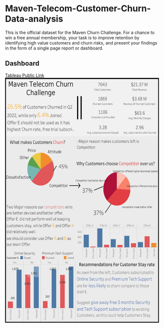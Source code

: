 # Maven-Telecom-Customer-Churn-Data-analysis
 This is the official dataset for the Maven Churn Challenge.  For a chance to win a free annual membership, your task is to improve retention by identifying high value customers and churn risks, and present your findings in the form of a single page report or dashboard.

## Dashboard
[Tableau Public Link](https://public.tableau.com/views/MavenTelecomChurnChallenge_16583945314820/ChurnReport2?:language=en-GB&:display_count=n&:origin=viz_share_link)
[<img src='./Churn Report (2).png' alt='Dashboard' height='800'>](https://github.com/andy3278/MAVEN-TELECOM-Customer-Churn-Data-analysis)
